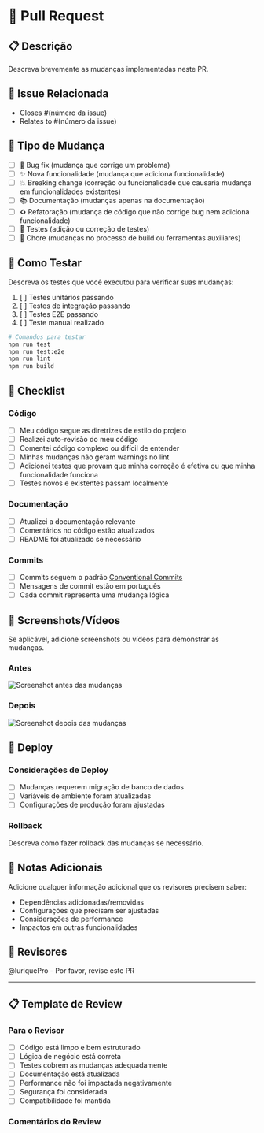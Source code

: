 # 🔄 Pull Request

## 📋 Descrição

Descreva brevemente as mudanças implementadas neste PR.

## 🔗 Issue Relacionada

- Closes #(número da issue)
- Relates to #(número da issue)

## 🎯 Tipo de Mudança

- [ ] 🐛 Bug fix (mudança que corrige um problema)
- [ ] ✨ Nova funcionalidade (mudança que adiciona funcionalidade)
- [ ] 💥 Breaking change (correção ou funcionalidade que causaria mudança em funcionalidades existentes)
- [ ] 📚 Documentação (mudanças apenas na documentação)
- [ ] ♻️ Refatoração (mudança de código que não corrige bug nem adiciona funcionalidade)
- [ ] 🧪 Testes (adição ou correção de testes)
- [ ] 🔧 Chore (mudanças no processo de build ou ferramentas auxiliares)

## 🧪 Como Testar

Descreva os testes que você executou para verificar suas mudanças:

1. [ ] Testes unitários passando
2. [ ] Testes de integração passando
3. [ ] Testes E2E passando
4. [ ] Teste manual realizado

```bash
# Comandos para testar
npm run test
npm run test:e2e
npm run lint
npm run build
```

## 📱 Checklist

### Código
- [ ] Meu código segue as diretrizes de estilo do projeto
- [ ] Realizei auto-revisão do meu código
- [ ] Comentei código complexo ou difícil de entender
- [ ] Minhas mudanças não geram warnings no lint
- [ ] Adicionei testes que provam que minha correção é efetiva ou que minha funcionalidade funciona
- [ ] Testes novos e existentes passam localmente

### Documentação
- [ ] Atualizei a documentação relevante
- [ ] Comentários no código estão atualizados
- [ ] README foi atualizado se necessário

### Commits
- [ ] Commits seguem o padrão [Conventional Commits](https://www.conventionalcommits.org/)
- [ ] Mensagens de commit estão em português
- [ ] Cada commit representa uma mudança lógica

## 📸 Screenshots/Vídeos

Se aplicável, adicione screenshots ou vídeos para demonstrar as mudanças.

### Antes
![Screenshot antes das mudanças](url-da-imagem)

### Depois
![Screenshot depois das mudanças](url-da-imagem)

## 🚀 Deploy

### Considerações de Deploy
- [ ] Mudanças requerem migração de banco de dados
- [ ] Variáveis de ambiente foram atualizadas
- [ ] Configurações de produção foram ajustadas

### Rollback
Descreva como fazer rollback das mudanças se necessário.

## 📝 Notas Adicionais

Adicione qualquer informação adicional que os revisores precisem saber:

- Dependências adicionadas/removidas
- Configurações que precisam ser ajustadas
- Considerações de performance
- Impactos em outras funcionalidades

## 👥 Revisores

@luriquePro - Por favor, revise este PR

---

## 📋 Template de Review

### Para o Revisor

- [ ] Código está limpo e bem estruturado
- [ ] Lógica de negócio está correta
- [ ] Testes cobrem as mudanças adequadamente
- [ ] Documentação está atualizada
- [ ] Performance não foi impactada negativamente
- [ ] Segurança foi considerada
- [ ] Compatibilidade foi mantida

### Comentários do Review
<!-- O revisor pode adicionar comentários aqui -->
